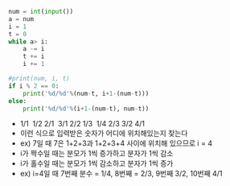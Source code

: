 ```python
num = int(input())
a = num
i = 1
t = 0
while a> i:
    a -= i
    t += i
    i += 1

#print(num, i, t)
if i % 2 == 0:
    print('%d/%d'%(num-t, i+1-(num-t)))
else:
    print('%d/%d'%(i+1-(num-t), num-t))
```

- 1/1&nbsp;&nbsp;1/2&nbsp;2/1&nbsp;&nbsp;3/1&nbsp;2/2&nbsp;1/3&nbsp;&nbsp;1/4&nbsp;2/3&nbsp;3/2&nbsp;4/1
- 이런 식으로 입력받은 숫자가 어디에 위치해있는지 찾는다
- ex) 7일 때 7은 1+2+3과 1+2+3+4 사이에 위치해 있으므로 i = 4
- i가 짝수일 때는 분모가 1씩 증가하고 분자가 1씩 감소
- i가 홀수일 때는 분모가 1씩 감소하고 분자가 1씩 증가
- ex) i=4일 때 7번째 분수 = 1/4, 8번째 = 2/3, 9번째 3/2, 10번째 4/1
